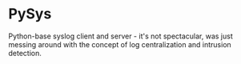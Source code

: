 # PySys
Python-base syslog client and server - it's not spectacular, was just messing around with the concept of log centralization and intrusion detection.
